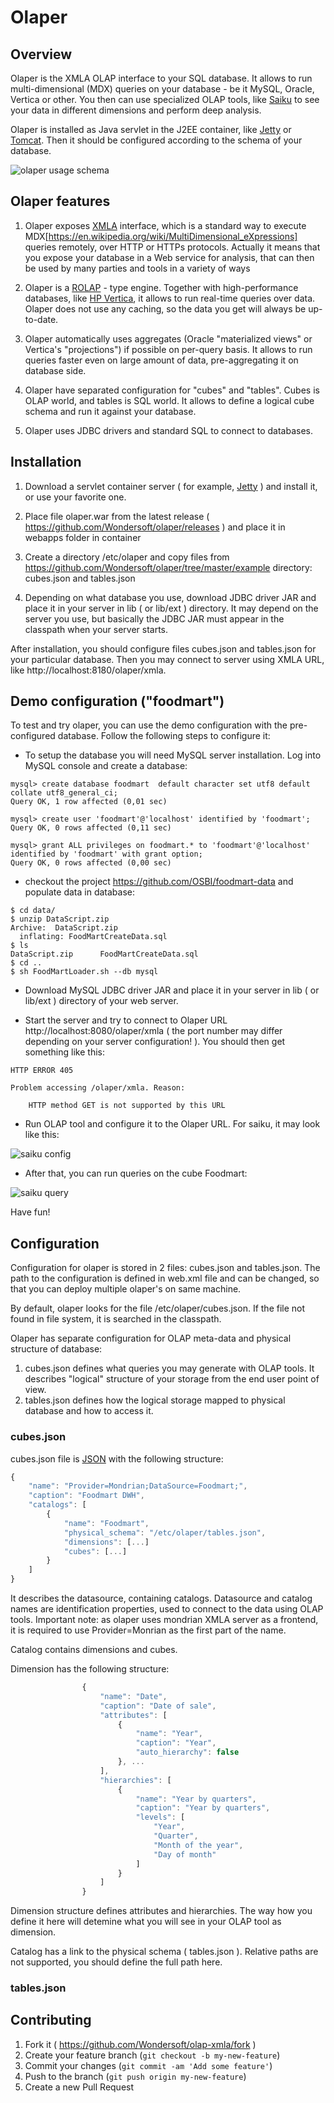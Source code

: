 # Olaper

## Overview

Olaper is the XMLA OLAP interface to your SQL database. It allows to run multi-dimensional (MDX) queries
on your database - be it MySQL, Oracle, Vertica or other. You then can use specialized OLAP
tools, like [Saiku](http://www.meteorite.bi/products/saiku) to see your data in different dimensions
and perform deep analysis.

Olaper is installed as Java servlet in the J2EE container, like [Jetty](http://download.eclipse.org/jetty/) or
[Tomcat](http://tomcat.apache.org/). Then it should be configured according to the schema of your database.


![olaper usage schema](https://raw.githubusercontent.com/Wondersoft/olaper/master/content/olaper.png)

## Olaper features

1. Olaper exposes [XMLA](https://en.wikipedia.org/wiki/XML_for_Analysis) interface, 
which is a standard way to execute MDX[https://en.wikipedia.org/wiki/MultiDimensional_eXpressions] queries
remotely, over HTTP or HTTPs protocols. Actually it means that you expose your database in a Web service
for analysis, that can then be used by many parties and tools in a variety of ways

2. Olaper is a [ROLAP](https://en.wikipedia.org/wiki/ROLAP) - type engine. Together with high-performance
databases, like [HP Vertica](https://en.wikipedia.org/wiki/Vertica), it allows to run real-time queries
over data. Olaper does not use any caching, so the data you get will always be up-to-date.

3. Olaper automatically uses aggregates (Oracle "materialized views" or Vertica's "projections") if possible
on per-query basis. It allows to run queries faster even on large amount of data, pre-aggregating it on 
database side.

4. Olaper have separated configuration for "cubes" and "tables". Cubes is OLAP world, and tables is SQL world.
It allows to define a logical cube schema and run it against your database.

5. Olaper uses JDBC drivers and standard SQL to connect to databases.


## Installation

1. Download a servlet container server ( for example, [Jetty](http://download.eclipse.org/jetty/) ) and install it,
or use your favorite one.

2. Place file olaper.war from the latest release ( https://github.com/Wondersoft/olaper/releases ) and place it in
webapps folder in container

3. Create a directory /etc/olaper and copy files from https://github.com/Wondersoft/olaper/tree/master/example directory: cubes.json and tables.json

4. Depending on what database you use, download JDBC driver JAR and place it in your server in lib ( or lib/ext )
directory. It may depend on the server you use, but basically the JDBC JAR must appear in the classpath when your server starts.

After installation, you should configure files  cubes.json and tables.json for your particular database. Then you may
connect to server using XMLA URL, like http://localhost:8180/olaper/xmla.

## Demo configuration ("foodmart")

To test and try olaper, you can use the demo configuration with the pre-configured database.
Follow the following steps to configure it:

* To setup the database you will need MySQL server installation. Log into MySQL console and create a database:

```
mysql> create database foodmart  default character set utf8 default collate utf8_general_ci;
Query OK, 1 row affected (0,01 sec)

mysql> create user 'foodmart'@'localhost' identified by 'foodmart';
Query OK, 0 rows affected (0,11 sec)

mysql> grant ALL privileges on foodmart.* to 'foodmart'@'localhost' identified by 'foodmart' with grant option;
Query OK, 0 rows affected (0,00 sec)
```


* checkout the project https://github.com/OSBI/foodmart-data and populate data in database:

```
$ cd data/
$ unzip DataScript.zip 
Archive:  DataScript.zip
  inflating: FoodMartCreateData.sql  
$ ls
DataScript.zip		FoodMartCreateData.sql
$ cd ..
$ sh FoodMartLoader.sh --db mysql
```

* Download MySQL JDBC driver JAR and place it in your server in lib ( or lib/ext ) directory of your web server.

* Start the server and try to connect to Olaper URL http://localhost:8080/olaper/xmla ( the port number may differ depending on your
server configuration! ). You should then get something like this:

```
HTTP ERROR 405

Problem accessing /olaper/xmla. Reason:

    HTTP method GET is not supported by this URL
```

* Run OLAP tool and configure it to the Olaper URL. For saiku, it may look like this:

![saiku config](https://raw.githubusercontent.com/Wondersoft/olaper/master/content/saiku.png)

* After that, you can run queries on the cube Foodmart:

![saiku query](https://raw.githubusercontent.com/Wondersoft/olaper/master/content/query.png)


Have fun!

## Configuration

Configuration for olaper is stored in 2 files: cubes.json and tables.json.
The path to the configuration is defined in web.xml file and can be changed, so that you can
deploy multiple olaper's on same machine.

By default, olaper looks for the file /etc/olaper/cubes.json. If the file not found in file system,
it is searched in the classpath.

Olaper has separate configuration for OLAP meta-data and physical structure of database:

1. cubes.json defines what queries you may generate with OLAP tools. It describes "logical" structure of
your storage from the end user point of view.
2. tables.json defines how the logical storage mapped to physical database and how to access it.

### cubes.json

cubes.json file is [JSON](https://ru.wikipedia.org/wiki/JSON) with the following structure:

```javascript
{
	"name": "Provider=Mondrian;DataSource=Foodmart;",
	"caption": "Foodmart DWH",
	"catalogs": [
		{
			"name": "Foodmart",
			"physical_schema": "/etc/olaper/tables.json",
			"dimensions": [...]
			"cubes": [...]
		}		
	]
}
```

It describes the datasource, containing catalogs. Datasource and catalog names are
identification properties, used to connect to the data using OLAP tools.
Important note: as olaper uses mondrian XMLA server as a frontend, it is required to use Provider=Monrian as the first part of the name.


Catalog contains dimensions and cubes. 


Dimension has the following structure:

```javascript
				{
					"name": "Date",
					"caption": "Date of sale",
					"attributes": [
						{
							"name": "Year",
							"caption": "Year",
							"auto_hierarchy": false
						}, ...	
					],
					"hierarchies": [
						{
							"name": "Year by quarters",
							"caption": "Year by quarters",
							"levels": [
								"Year",
								"Quarter",
								"Month of the year",
								"Day of month"
							]
						}
					]
				}
```				

Dimension structure defines attributes and hierarchies. The way how you define it here will detemine
what you will see in your OLAP tool as dimension.



Catalog has a link to the physical schema ( tables.json ). Relative paths are not supported, you should define the full 
path here.





### tables.json


## Contributing

1. Fork it ( https://github.com/Wondersoft/olap-xmla/fork )
2. Create your feature branch (`git checkout -b my-new-feature`)
3. Commit your changes (`git commit -am 'Add some feature'`)
4. Push to the branch (`git push origin my-new-feature`)
5. Create a new Pull Request




